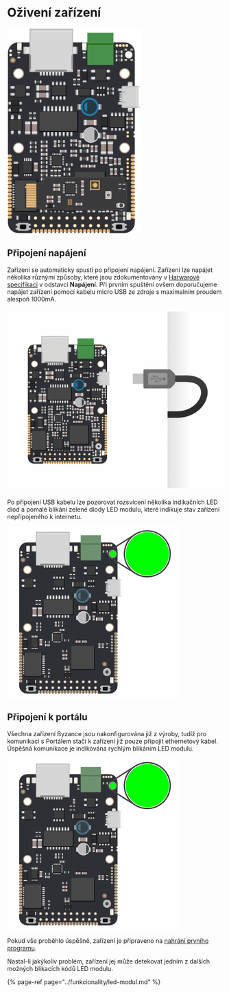 # Oživení zařízení

![IODAG3E BOARD](../../.gitbook/assets/ioda_board_500.png)

## Připojení napájení

Zařízení se automaticky spustí po připojení napájení. Zařízení lze napájet několika různými způsoby, které jsou zdokumentovány v [Harwarové specifikaci](https://github.com/byzance/public-documentation/tree/38b460c46404c197299c0f0a84e3402a9b74c8d7/byzance_documentation/hardware_intro/hardware/iodag3e.md#napajeni) v odstavci **Napájení**. Při prvním spuštění ovšem doporučujeme napájet zařízení pomocí kabelu micro USB ze zdroje s maximalním proudem alespoň 1000mA.

![](../../.gitbook/assets/ioda_power_in.gif)

Po připojení USB kabelu lze pozorovat rozsvícení několika indikačních LED diod a  pomalé blikání zelené diody LED modulu, které indikuje stav zařízení nepřipojeného k internetu.

![](../../.gitbook/assets/disconnected.gif)

## Připojení k portálu

Všechna zařízení Byzance jsou nakonfigurována již z výroby, tudíž pro komunikaci s Portálem stačí k zařízení již pouze připojit ethernetový kabel. Úspěšná komunikace je indikována rychlým blikáním LED modulu.

![](../../.gitbook/assets/connected%20%281%29.gif)

Pokud vše proběhlo úspěšně, zařízení je připraveno na [nahrání prvního programu](../architektura-fw/aktualizace-fw.md).

Nastal-li jakýkoliv problém, zařízení jej může detekovat jedním z dalších možných blikacích kódů LED modulu.

{% page-ref page="../funkcionality/led-modul.md" %}



